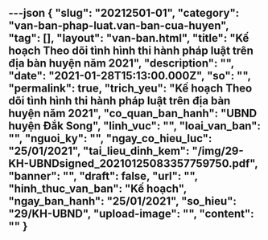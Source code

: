 ---json
{
    "slug": "20212501-01",
    "category": "van-ban-phap-luat.van-ban-cua-huyen",
    "tag": [],
    "layout": "van-ban.html",
    "title": "Kế hoạch Theo dõi tình hình thi hành pháp luật trên địa bàn huyện năm 2021",
    "description": "",
    "date": "2021-01-28T15:13:00.000Z",
    "so": "",
    "permalink": true,
    "trich_yeu": "Kế hoạch Theo dõi tình hình thi hành pháp luật trên địa bàn huyện năm 2021",
    "co_quan_ban_hanh": "UBND huyện Đắk Song",
    "linh_vuc": "",
    "loai_van_ban": "",
    "nguoi_ky": "",
    "ngay_co_hieu_luc": "25/01/2021",
    "tai_lieu_dinh_kem": "/img/29-KH-UBNDsigned_20210125083357759750.pdf",
    "banner": "",
    "draft": false,
    "url": "",
    "hinh_thuc_van_ban": "Kế hoạch",
    "ngay_ban_hanh": "25/01/2021",
    "so_hieu": "29/KH-UBND",
    "upload-image": "",
    "__content__": ""
}
---
